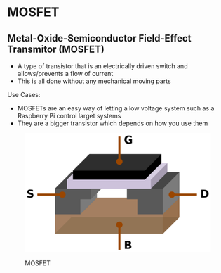 # MOSFET

## Metal-Oxide-Semiconductor Field-Effect Transmitor (MOSFET)

* A type of transistor that is an electrically driven switch and allows/prevents a flow of current
* This is all done without any mechanical moving parts

Use Cases:

* MOSFETs are an easy way of letting a low voltage system such as a Raspberry Pi control larget systems
* They are a bigger transistor which depends on how you use them

<figure><img src="../.gitbook/assets/image.png" alt=""><figcaption><p>MOSFET</p></figcaption></figure>

